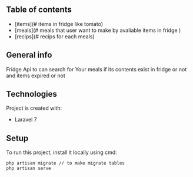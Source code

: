 ## Table of contents
* [items](# items in fridge like tomato)
* [meals](# meals that user want to make by avaliable items in fridge )
* [recips](# recips for each meals)

## General info
Fridge Api to can search for Your meals if its contents exist in fridge or not and items expired or not
	
## Technologies
Project is created with:
* Laravel 7

	
## Setup
To run this project, install it locally using cmd:

```
php artisan migrate // to make migrate tables 
php artisan serve
```
